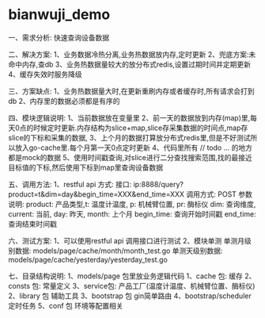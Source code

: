 # bianwuji_demo

一、需求分析:
    快速查询设备数据

二、解决方案:
    1、业务数据冷热分离,业务热数据放内存,定时更新
    2、兜底方案:未命中内存,查db
    3、业务热数据量较大的放分布式redis,设置过期时间并定期更新
    4、缓存失效时服务降级

三、方案缺点:
    1、业务热数据量大时,在更新重刷内存或者缓存时,所有请求会打到db
    2、内存里的数据必须都是有序的

四、模块逻辑说明:
    1、当前数据放在变量里
    2、前一天的数据放到内存(map)里,每天0点的时候定时更新.内存结构为slice+map,slice存采集数据的时间点,map存slice的下标和采集的数据, 
    3、上个月的数据打算放分布式redis里,但是不好测试所以放入go-cache里.每个月第一天0点定时更新
    4、代码里所有 // todo ... 的地方都是mock的数据
    5、使用时间戳查询,对slice进行二分查找搜索范围,找的最接近目标值的下标,然后使用下标到map里查询设备数据
    
五、调用方法:
    1、restful api 方式:
        接口: ip:8888/query?product=t&dim=day&begin_time=XXX&end_time=XXX
        调用方式: POST
        参数说明:
            product:    产品类型,t: 温度计温度, p: 机械臂位置, pr: 酶标仪
            dim:        查询维度, current: 当前, day: 昨天, month: 上个月
            begin_time: 查询开始时间戳
            end_time:   查询结束时间戳

六、测试方案:
    1、可以使用restful api 调用接口进行测试
    2、模块单测
        单测月级别数据: models/page/cache/month/month_test.go
        单测天级别数据: models/page/cache/yesterday/yesterday_test.go

七、目录结构说明:
    1、models/page 包里放业务逻辑代码
        1、cache 包:  缓存
        2、consts 包: 常量定义
        3、service包: 产品工厂(温度计温度、机械臂位置、酶标仪)
    2、library 包 辅助工具
    3、bootstrap 包 gin简单路由
    4、bootstrap/scheduler 定时任务
    5、conf 包 环境等配置相关
    


